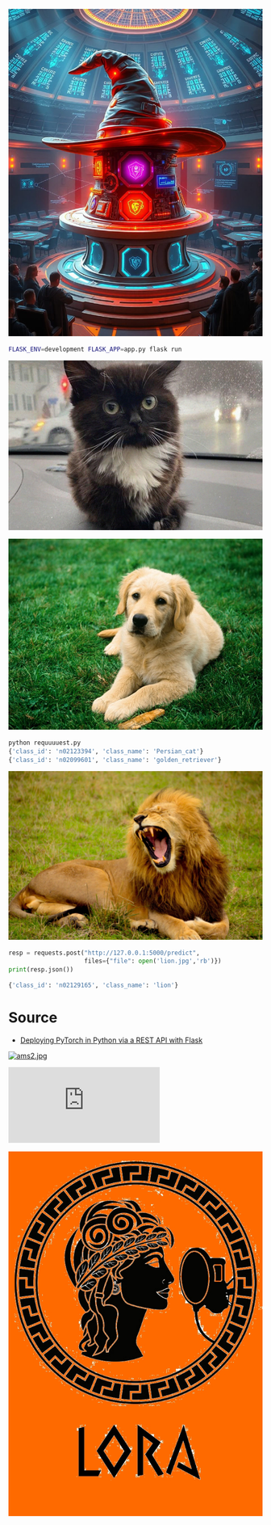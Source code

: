 ![](https://raw.githubusercontent.com/unton3ton/PyTorch-in-Flask/refs/heads/main/photo_2025-01-31_13-10-27.jpg)

```bash
FLASK_ENV=development FLASK_APP=app.py flask run
```
 
![](https://raw.githubusercontent.com/unton3ton/PyTorch-in-Flask/refs/heads/main/cat.jpg)
 
![](https://raw.githubusercontent.com/unton3ton/PyTorch-in-Flask/refs/heads/main/dog.jpg)
 
```bash
python requuuuest.py   
{'class_id': 'n02123394', 'class_name': 'Persian_cat'}  
{'class_id': 'n02099601', 'class_name': 'golden_retriever'}
```
 
![](https://raw.githubusercontent.com/unton3ton/PyTorch-in-Flask/refs/heads/main/lion.jpg)
 
```python
resp = requests.post("http://127.0.0.1:5000/predict",
                     files={"file": open('lion.jpg','rb')})
print(resp.json())
```
 
```bash
{'class_id': 'n02129165', 'class_name': 'lion'}
```
 
# Source
 
* [Deploying PyTorch in Python via a REST API with Flask](https://pytorch.org/tutorials/intermediate/flask_rest_api_tutorial.html)
 
[![ams2.jpg](https://i.postimg.cc/F15jMCyX/ams2.jpg)](https://postimg.cc/wR2yJV4w)
 
![](https://img-s-msn-com.akamaized.net/tenant/amp/entityid/AA1y4v0B.img?w=612&h=437&m=6)

![](https://raw.githubusercontent.com/unton3ton/PyTorch-in-Flask/refs/heads/main/kMN1JmPeofY.jpg)
